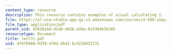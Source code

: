 ```yaml
---
content_type: resource
description: This resource contains examples of visual calculating I.
file: https://ol-ocw-studio-app-qa.s3.amazonaws.com/courses/4-580-inquiry-into-computation-and-design-fall-2006/4f6f84889339ef0d4b42bc4230415731_lect7c.pdf
file_type: application/pdf
parent_uid: d7618a5d-d2a0-e02b-e28a-0a3384b3b305
resourcetype: Document
title: lect7c.pdf
uid: 4f6f8488-9339-ef0d-4b42-bc4230415731
---
```

